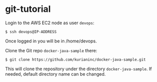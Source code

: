 # git-tutorial

Login to the AWS EC2 node as user `devops`:
```
$ ssh devops@IP-ADDRESS
```

Once logged in you will be in /home/devops.

Clone the Git repo `docker-java-sample` there:
```
$ git clone https://github.com/kurianinc/docker-java-sample.git
```
This will clone the repository under the directory `docker-java-sample`. If needed, default directory name can be changed.

